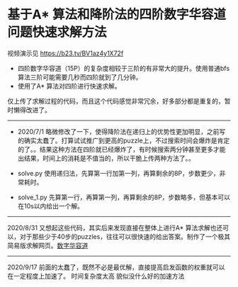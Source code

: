 # 基于A* 算法和降阶法的四阶数字华容道问题快速求解方法

视频演示见 https://b23.tv/BV1az4y1X72f 


* 四阶数字华容道（15P）的复杂度相较于三阶的有非常大的提升。使用普通bfs算法三阶可能需要几秒而四阶就到了几分钟。
* 使用了A* 算法对四阶进行快速求解。

仅上传了求解过程的代码，而且这个代码感觉非常冗余，好多部分都是重复的，暂时懒得改进了。

****
* 2020/7/1 略微修改了一下，使得降阶法在递归上的优势性更加明显，之前写的确实太蠢了。打算试试推广到更高的puzzle上，不过搜索时间会爆炸是肯定的了。。结果这种方法在四阶就已经爆炸了，有时候搜索两分钟甚至更多才能出结果，时间上的消耗是不值当的，所以干脆上传两种方法了。。

* solve.py 使用递归法，先算第一行加第一列，再算剩余的8P，步数更少，非常耗时。
* solve_1.py 先算第一行，再算第一列，再算剩余的8P，步数略多，但基本可以在10s以内给出一个解。

****
2020/8/31 又想起这些代码，其实后来发现直接在整体上进行A* 算法求解也还可以，对于那些少于40步的puzzles，往往可以很快速的给出答案。制作了一个极其简易版求解网页。[数字华容道](https://dpxx.github.io/)

****
2020/9/17 前面的太蠢了，既然不必是最优解，直接提高启发函数的权重就可以在一定程度上加速了。
时间复杂度太高 貌似没什么好的加速方法
